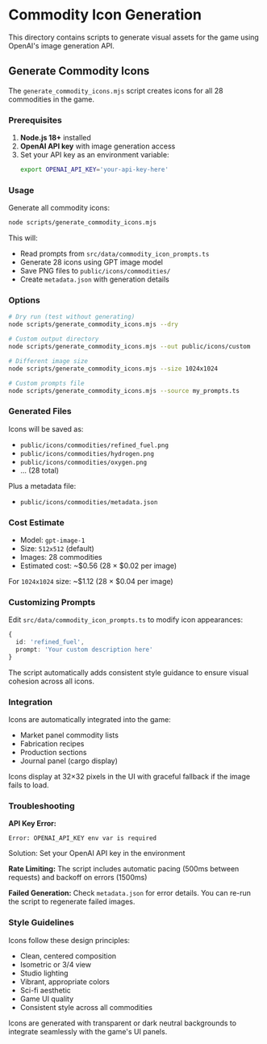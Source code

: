 # Commodity Icon Generation

This directory contains scripts to generate visual assets for the game using OpenAI's image generation API.

## Generate Commodity Icons

The `generate_commodity_icons.mjs` script creates icons for all 28 commodities in the game.

### Prerequisites

1. **Node.js 18+** installed
2. **OpenAI API key** with image generation access
3. Set your API key as an environment variable:
   ```bash
   export OPENAI_API_KEY='your-api-key-here'
   ```

### Usage

Generate all commodity icons:
```bash
node scripts/generate_commodity_icons.mjs
```

This will:
- Read prompts from `src/data/commodity_icon_prompts.ts`
- Generate 28 icons using GPT image model
- Save PNG files to `public/icons/commodities/`
- Create `metadata.json` with generation details

### Options

```bash
# Dry run (test without generating)
node scripts/generate_commodity_icons.mjs --dry

# Custom output directory
node scripts/generate_commodity_icons.mjs --out public/icons/custom

# Different image size
node scripts/generate_commodity_icons.mjs --size 1024x1024

# Custom prompts file
node scripts/generate_commodity_icons.mjs --source my_prompts.ts
```

### Generated Files

Icons will be saved as:
- `public/icons/commodities/refined_fuel.png`
- `public/icons/commodities/hydrogen.png`
- `public/icons/commodities/oxygen.png`
- ... (28 total)

Plus a metadata file:
- `public/icons/commodities/metadata.json`

### Cost Estimate

- Model: `gpt-image-1`
- Size: `512x512` (default)
- Images: 28 commodities
- Estimated cost: ~$0.56 (28 × $0.02 per image)

For `1024x1024` size: ~$1.12 (28 × $0.04 per image)

### Customizing Prompts

Edit `src/data/commodity_icon_prompts.ts` to modify icon appearances:

```typescript
{
  id: 'refined_fuel',
  prompt: 'Your custom description here'
}
```

The script automatically adds consistent style guidance to ensure visual cohesion across all icons.

### Integration

Icons are automatically integrated into the game:
- Market panel commodity lists
- Fabrication recipes
- Production sections
- Journal panel (cargo display)

Icons display at 32×32 pixels in the UI with graceful fallback if the image fails to load.

### Troubleshooting

**API Key Error:**
```
Error: OPENAI_API_KEY env var is required
```
Solution: Set your OpenAI API key in the environment

**Rate Limiting:**
The script includes automatic pacing (500ms between requests) and backoff on errors (1500ms)

**Failed Generation:**
Check `metadata.json` for error details. You can re-run the script to regenerate failed images.

### Style Guidelines

Icons follow these design principles:
- Clean, centered composition
- Isometric or 3/4 view
- Studio lighting
- Vibrant, appropriate colors
- Sci-fi aesthetic
- Game UI quality
- Consistent style across all commodities

Icons are generated with transparent or dark neutral backgrounds to integrate seamlessly with the game's UI panels.

